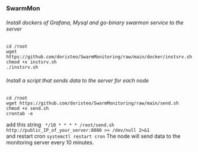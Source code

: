 ### SwarmMon

###### Install dockers of Grafana, Mysql and go-binary swarmon service to the server
```
cd /root
wget https://github.com/doristeo/SwarmMonitoring/raw/main/docker/instsrv.sh
chmod +x instsrv.sh
./instsrv.sh
```

###### Install a script that sends data to the server for each node
```
cd /root
wget https://github.com/doristeo/SwarmMonitoring/raw/main/send.sh
chmod +x send.sh
crontab -e
```
add this string ``` */10 * * * * /root/send.sh http://public_IP_of_your_server:8080 >> /dev/null 2>&1``` <br>
and restart cron ```systemctl restart cron```
The node will send data to the monitoring server every 10 minutes.











